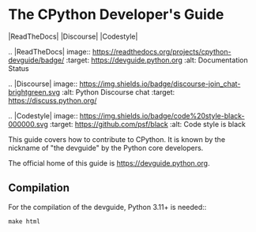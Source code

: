 The CPython Developer's Guide
=============================

|ReadTheDocs| |Discourse| |Codestyle|

.. |ReadTheDocs| image:: https://readthedocs.org/projects/cpython-devguide/badge/
   :target: https://devguide.python.org
   :alt: Documentation Status

.. |Discourse| image:: https://img.shields.io/badge/discourse-join_chat-brightgreen.svg
   :alt: Python Discourse chat
   :target: https://discuss.python.org/

.. |Codestyle| image:: https://img.shields.io/badge/code%20style-black-000000.svg
   :target: https://github.com/psf/black
   :alt: Code style is black


This guide covers how to contribute to CPython. It is known by the
nickname of "the devguide" by the Python core developers.

The official home of this guide is https://devguide.python.org.

Compilation
-----------

For the compilation of the devguide, Python 3.11+ is needed::

    make html
